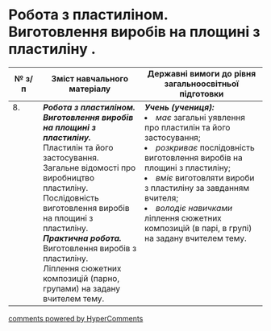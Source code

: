 <div id="hypercomments_widget" class="js-hypercomments-widget invisible"></div>

# Робота з пластиліном. Виготовлення виробів на площині з пластиліну . 

<table>
  <tr>
    <td width="12%" align="center"><b>№ з/п</b></td>
    <td width="40%" align="center"><b>Зміст навчального матеріалу</b></td>
    <td width="60%" align="center"><b>Державні вимоги до рівня загальноосвітньої підготовки</b></td>
  </tr>
<tbody>
  <tr>
    <td width="12%" style="vertical-align:top !important;">
8.</td>
    <td width="40%" style="vertical-align:top !important;">
<b><i>Робота з пластиліном. Виготовлення виробів на площині з пластиліну.</i></b><br> Пластилін та його застосування. Загальне відомості про виробництво пластиліну. Послідовність виготовлення виробів на площині з пластиліну.<br>
<b><i>Практична робота.</i></b> <br>
Виготовлення виробів з пластиліну. <br>
Ліплення сюжетних композицій (парно, групами) на задану вчителем тему.<br>
</td>
    <td width="60%" style="vertical-align:top !important;">
<i><b>Учень (учениця):</b></i><br>
<li><i>має</i> загальні уявлення про пластилін та його застосування;</li>
<li><i>розкриває</i> послідовність виготовлення виробів на площині з пластиліну;</li>
<li><i>вміє</i> виготовляти вироби з пластиліну за завданням вчителя; </li>
<li><i>володіє навичками</i> ліплення сюжетних композицій (в парі, в групі) на задану вчителем тему. </li>
</td>
  </tr>
</tbody>
</table>

<div class="js-hypercomments-container">
<a href="http://hypercomments.com" class="hc-link" title="comments widget">comments powered by HyperComments</a>
</div>